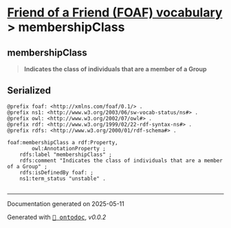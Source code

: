 # [Friend of a Friend (FOAF) vocabulary](../homepage.md) > membershipClass

## membershipClass

> **Indicates the class of individuals that are a member of a Group**





## Serialized

```ttl
@prefix foaf: <http://xmlns.com/foaf/0.1/> .
@prefix ns1: <http://www.w3.org/2003/06/sw-vocab-status/ns#> .
@prefix owl: <http://www.w3.org/2002/07/owl#> .
@prefix rdf: <http://www.w3.org/1999/02/22-rdf-syntax-ns#> .
@prefix rdfs: <http://www.w3.org/2000/01/rdf-schema#> .

foaf:membershipClass a rdf:Property,
        owl:AnnotationProperty ;
    rdfs:label "membershipClass" ;
    rdfs:comment "Indicates the class of individuals that are a member of a Group" ;
    rdfs:isDefinedBy foaf: ;
    ns1:term_status "unstable" .


```

---

Documentation generated on 2025-05-11

Generated with <kbd>[📑 ontodoc](https://github.com/StephaneBranly/ontodoc)</kbd>, *v0.0.2*